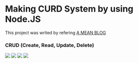 # Making CURD System by using Node.JS

This project was writed by refering [A MEAN BLOG](https://www.a-mean-blog.com/ko/blog/Node-JS-%EC%B2%AB%EA%B1%B8%EC%9D%8C/%EA%B2%8C%EC%8B%9C%ED%8C%90-%EB%A7%8C%EB%93%A4%EA%B8%B0)

### CRUD (Create, Read, Update, Delete)

<img src = "img\1">
<img src = "img\2">
<img src = "img\3">
<img src = "img\4">